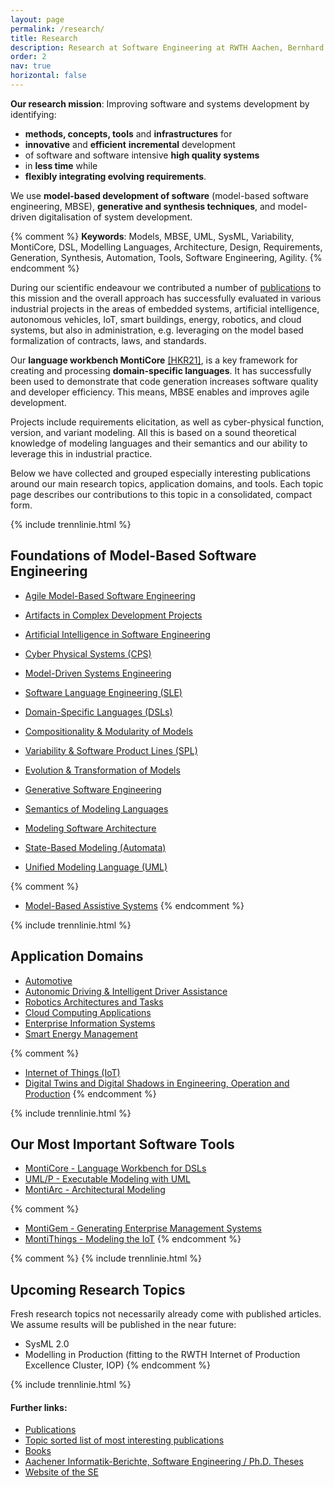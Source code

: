```yaml
---
layout: page
permalink: /research/
title: Research
description: Research at Software Engineering at RWTH Aachen, Bernhard Rumpe
order: 2
nav: true
horizontal: false
---
```


**Our research mission**:
Improving software and systems development by identifying: 
* **methods, concepts, tools** 
  and **infrastructures** for 
* **innovative** and 
  **efficient** 
  **incremental** development 
* of software and software intensive 
  **high quality systems** 
* in **less time** while 
* **flexibly integrating evolving 
  requirements**.

We use **model-based development of software** (model-based software 
engineering, MBSE), **generative and synthesis techniques**, and 
model-driven digitalisation of system development. 

{% comment %}
**Keywords**: Models, MBSE, UML, SysML, Variability, MontiCore, DSL, 
Modelling Languages, Architecture, Design, Requirements, Generation,
Synthesis, Automation, Tools,
Software Engineering, Agility.
{% endcomment %}

During our scientific endeavour we contributed a number of 
[publications](http://www.se-rwth.de/publications) to this mission and 
the overall approach has successfully evaluated in various industrial 
projects in the areas of embedded systems, artificial intelligence, 
autonomous vehicles, IoT, smart buildings, energy, robotics, and cloud 
systems, but also in administration, e.g. leveraging on the model based 
formalization of contracts, laws, and standards. 

Our **language workbench MontiCore** 
[[HKR21]](https://monticore.de/handbook.pdf), is a key framework for 
creating and processing **domain-specific languages**. It has 
successfully been used to demonstrate that code generation increases 
software quality and developer efficiency. This means, MBSE enables and 
improves agile development. 

Projects include requirements elicitation, as well as cyber-physical 
function, version, and variant modeling. All this is based on a sound 
theoretical knowledge of modeling languages and their semantics and our 
ability to leverage this in industrial practice. 

Below we have collected and grouped especially interesting publications 
around our  main research topics, application domains, and tools. Each 
topic page describes our contributions to this topic in a 
consolidated, compact form. 

{% include trennlinie.html %}

## Foundations of Model-Based Software Engineering

- [Agile Model-Based Software Engineering](/research/Agile-MBSE)
- [Artifacts in Complex Development Projects](/research/Artifacts)
- [Artificial Intelligence in Software Engineering](/research/Artificial-Intelligence-in-Software-Engineering)
- [Cyber Physical Systems (CPS)](/research/Cyber-Physical-Systems)
- [Model-Driven Systems Engineering](/research/Model-Driven-Systems-Engineering)

- [Software Language Engineering (SLE)](/research/Language-Engineering)
- [Domain-Specific Languages (DSLs)](/research/Domain-Specific-Languages)
- [Compositionality & Modularity of Models](/research/Compositionality)
- [Variability & Software Product Lines (SPL)](/research/Variability)
- [Evolution & Transformation of Models](/research/Evolution)
- [Generative Software Engineering](/research/Generative-SE)
- [Semantics of Modeling Languages](/research/Semantics)

- [Modeling Software Architecture](/research/Software-Architecture)
- [State-Based Modeling (Automata)](/research/State-Based-Modeling)
- [Unified Modeling Language (UML)](/research/Unified-Modeling-Language)

{% comment %}
- [Model-Based Assistive Systems](/research/Model-Based-Assistive-Systems)
{% endcomment %}

{% include trennlinie.html %}

## Application Domains
- [Automotive](/research/Automotive)
- [Autonomic Driving & Intelligent Driver
    Assistance](/research/Autonomic-Driving)
- [Robotics Architectures and Tasks](/research/Robotics)
- [Cloud Computing Applications](/research/Cloud)
- [Enterprise Information Systems](/research/Enterprise-Information-Systems)
- [Smart Energy Management](/research/Energy-Management)

{% comment %}
- [Internet of Things (IoT)](/research/IoT)
- [Digital Twins and Digital Shadows in Engineering, Operation and Production](/research/Digital-Twins)
{% endcomment %}


{% include trennlinie.html %}

## Our Most Important Software Tools
- [MontiCore - Language Workbench for DSLs](/research/MontiCore)
- [UML/P - Executable Modeling with UML](/research/UML-P)
- [MontiArc - Architectural Modeling](/research/Software-Architecture)

{% comment %}
- [MontiGem - Generating Enterprise Management Systems](/research/MontiGem)
- [MontiThings - Modeling the IoT](/research/MontiThings)
{% endcomment %}


{% comment %}
{% include trennlinie.html %}


## Upcoming Research Topics

Fresh research topics not necessarily already come with published 
articles. We assume results will be published in the near future:

- SysML 2.0
- Modelling in Production 
  (fitting to the RWTH Internet of Production Excellence Cluster, IOP)
{% endcomment %}

{% include trennlinie.html %}

#### Further links:

- [Publications](/publications)
- [Topic sorted list of most interesting publications](/research)
- [Books](/books)
- [Aachener Informatik-Berichte, Software Engineering / Ph.D. Theses](/phdtheses)
- [Website of the SE](https://www.se-rwth.de)

